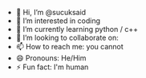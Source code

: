 - 👋 Hi, I’m @sucuksaid
- 👀 I’m interested in coding
- 🌱 I’m currently learning python / c++
- 💞️ I’m looking to collaborate on: 
- 📫 How to reach me: you cannot
- 😄 Pronouns: He/Him
- ⚡ Fun fact: I'm human 

<!---
sucuksaid/sucuksaid is a ✨ special ✨ repository because its `README.md` (this file) appears on your GitHub profile.
You can click the Preview link to take a look at your changes.
--->
